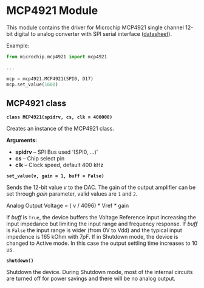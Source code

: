# MCP4921 Module

This module contains the driver for Microchip MCP4921 single channel 12-bit digital to analog converter
with SPI serial interface ([datasheet](http://ww1.microchip.com/downloads/en/DeviceDoc/22248a.pdf)).

Example:

```py
from microchip.mcp4921 import mcp4921

...

mcp = mcp4921.MCP4921(SPI0, D17)
mcp.set_value(1600)
```

## MCP4921 class


**`class MCP4921(spidrv, cs, clk = 400000)`**

Creates an instance of the MCP4921 class.


**Arguments:**

    
* **spidrv** – SPI Bus used ‘(SPI0, …)’
* **cs** – Chip select pin
* **clk** – Clock speed, default 400 kHz



**`set_value(v, gain = 1, buff = False)`**

Sends the 12-bit value *v* to the DAC. The gain of the output amplifier can be set through *gain* parameter, valid values are `1` and `2`.

Analog Output Voltage = ( v / 4096) * Vref * gain

If *buff* is `True`, the device buffers the Voltage Reference input increasing the input impedance but limiting the input range and frequency response. If *buff* is `False` the input range is wider (from 0V to Vdd) and the typical input impedence is 165 kOhm with 7pF. If in Shutdown mode, the device is changed to Active mode. In this case the output settling time increases to 10 us.


**`shutdown()`**

Shutdown the device. During Shutdown mode, most of the internal circuits are turned off for power savings and there will be no analog output.

